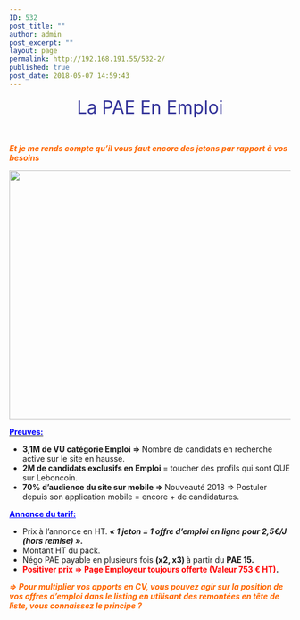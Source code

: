 ```yaml
---
ID: 532
post_title: ""
author: admin
post_excerpt: ""
layout: page
permalink: http://192.168.191.55/532-2/
published: true
post_date: 2018-05-07 14:59:43
---
```

<p style="text-align: center;"><span style="font-size: 24pt; color: #333399;">La PAE En Emploi</span></p>
&nbsp;

<span style="color: #ff6600;"><b><i>Et je me rends compte qu’il vous faut encore des jetons par rapport à vos besoins</i></b></span>

<a href="/wp-content/uploads/2018/05/upp_pae.png"><img class="aligncenter size-full wp-image-500" src="/wp-content/uploads/2018/05/upp_pae.png" alt="" width="1579" height="445" /></a>

<span style="text-decoration: underline;"><span style="color: #0000ff;"><strong>Preuves:</strong></span></span>
<ul>
 	<li><b>3,1M de VU catégorie Emploi =&gt; </b>Nombre de candidats en recherche active sur le site en hausse.</li>
 	<li><b>2M de candidats exclusifs en Emploi </b>= toucher des profils qui sont QUE sur Leboncoin.</li>
 	<li><b>70% d’audience du site sur mobile =&gt; </b>Nouveauté 2018 =&gt; Postuler depuis son application mobile = encore + de candidatures.</li>
</ul>
<span style="color: #0000ff;"><strong><span style="text-decoration: underline;">Annonce du tarif:</span></strong></span>
<ul>
 	<li>Prix à l’annonce en HT. <b><i>« </i></b><b><i>1 jeton = 1 offre d’emploi en ligne pour 2,5€/J (hors remise) ».</i></b></li>
 	<li>Montant HT du pack.</li>
 	<li>Négo PAE payable en plusieurs fois <b>(x2, x3) </b>à partir du <b>PAE 15.</b></li>
 	<li><b> </b><b><span style="color: #ff0000;">Positiver prix =&gt; Page Employeur toujours offerte (Valeur 753 € HT)</span>.</b></li>
</ul>
<span style="color: #ff6600;"><b><i>=&gt; Pour multiplier vos apports en CV, vous pouvez agir sur la position de vos offres d’emploi dans le listing en utilisant des remontées en tête de liste, vous connaissez le principe ?</i></b></span>